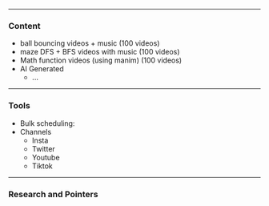 ___
### Content
- ball bouncing videos + music (100 videos)
- maze DFS + BFS videos with music (100 videos)
- Math function videos (using manim) (100 videos)
- AI Generated
	- ...

___
### Tools
- Bulk scheduling: 
- Channels
	- Insta
	- Twitter
	- Youtube
	- Tiktok

___
### Research and Pointers